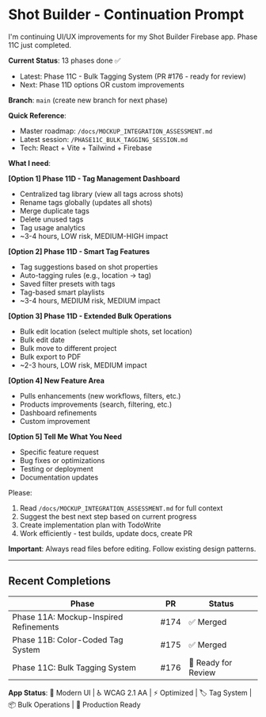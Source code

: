 # Shot Builder - Continuation Prompt

I'm continuing UI/UX improvements for my Shot Builder Firebase app. Phase 11C just completed.

**Current Status**: 13 phases done ✅
- Latest: Phase 11C - Bulk Tagging System (PR #176 - ready for review)
- Next: Phase 11D options OR custom improvements

**Branch**: `main` (create new branch for next phase)

**Quick Reference**:
- Master roadmap: `/docs/MOCKUP_INTEGRATION_ASSESSMENT.md`
- Latest session: `/PHASE11C_BULK_TAGGING_SESSION.md`
- Tech: React + Vite + Tailwind + Firebase

**What I need**:

**[Option 1] Phase 11D - Tag Management Dashboard**
- Centralized tag library (view all tags across shots)
- Rename tags globally (updates all shots)
- Merge duplicate tags
- Delete unused tags
- Tag usage analytics
- ~3-4 hours, LOW risk, MEDIUM-HIGH impact

**[Option 2] Phase 11D - Smart Tag Features**
- Tag suggestions based on shot properties
- Auto-tagging rules (e.g., location → tag)
- Saved filter presets with tags
- Tag-based smart playlists
- ~3-4 hours, MEDIUM risk, MEDIUM impact

**[Option 3] Phase 11D - Extended Bulk Operations**
- Bulk edit location (select multiple shots, set location)
- Bulk edit date
- Bulk move to different project
- Bulk export to PDF
- ~2-3 hours, LOW risk, MEDIUM impact

**[Option 4] New Feature Area**
- Pulls enhancements (new workflows, filters, etc.)
- Products improvements (search, filtering, etc.)
- Dashboard refinements
- Custom improvement

**[Option 5] Tell Me What You Need**
- Specific feature request
- Bug fixes or optimizations
- Testing or deployment
- Documentation updates

Please:
1. Read `/docs/MOCKUP_INTEGRATION_ASSESSMENT.md` for full context
2. Suggest the best next step based on current progress
3. Create implementation plan with TodoWrite
4. Work efficiently - test builds, update docs, create PR

**Important**: Always read files before editing. Follow existing design patterns.

---

## Recent Completions

| Phase | PR | Status |
|-------|-----|--------|
| Phase 11A: Mockup-Inspired Refinements | #174 | ✅ Merged |
| Phase 11B: Color-Coded Tag System | #175 | ✅ Merged |
| Phase 11C: Bulk Tagging System | #176 | 🔄 Ready for Review |

**App Status**: 🎨 Modern UI | ♿ WCAG 2.1 AA | ⚡ Optimized | 🏷️ Tag System | 📦 Bulk Operations | 🚀 Production Ready
